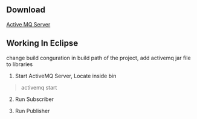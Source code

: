 ## Download

[Active MQ Server](http://activemq.apache.org/components/classic/download/)

## Working In Eclipse

change build conguration in build path of the project, add activemq jar file to libraries

1. Start ActiveMQ Server, Locate inside bin

>activemq start

2. Run Subscriber

3. Run Publisher